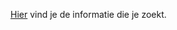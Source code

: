 [Hier](https://github.com/IkbeNick10/bredarp.serverregels/wiki) vind je de informatie die je zoekt.
